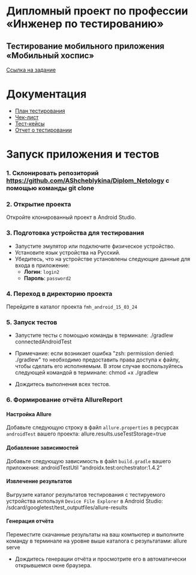 # Дипломный проект по профессии «Инженер по тестированию»

## Тестирование мобильного приложения «Мобильный хоспис»

[Ссылка на задание](https://github.com/netology-code/qamid-diplom)

# Документация

- [План тестирования](https://github.com/AShcheblykina/Diplom_Netology/blob/main/Plan.md)
- [Чек-лист](https://github.com/AShcheblykina/Diplom_Netology/blob/main/%D0%A1heck%20list.xlsx)
- [Тест-кейсы](https://github.com/AShcheblykina/Diplom_Netology/blob/main/TestCase.xlsx)
- [Отчет о тестировании](https://github.com/AShcheblykina/Diplom_Netology/blob/main/Result.md)

# Запуск приложения и тестов

### 1. Склонировать репозиторий https://github.com/AShcheblykina/Diplom_Netology с помощью команды git clone

### 2. Открытие проекта

Откройте клонированный проект в Android Studio.

### 3. Подготовка устройства для тестирования

- Запустите эмулятор или подключите физическое устройство.
- Установите язык устройства на Русский.
- Убедитесь, что на устройстве установлены следующие данные для входа в приложение:
  - **Логин**: `login2`
  - **Пароль**: `password2`

### 4. Переход в директорию проекта

Перейдите в каталог проекта `fmh_android_15_03_24`

### 5. Запуск тестов

- Запустите тесты с помощью команды в терминале: ./gradlew connectedAndroidTest
- Примечание: если возникает ошибка "zsh: permission denied: ./gradlew" то необходимо предоставить права доступа к файлу, чтобы сделать его исполняемым. В этом случае воспользуйтесь следующей командой в терминале: chmod +x ./gradlew

- Дождитесь выполнения всех тестов.

### 6. Формирование отчёта AllureReport

#### Настройка Allure

Добавьте следующую строку в файл `allure.properties` в ресурсах `androidTest` вашего проекта: allure.results.useTestStorage=true

#### Добавление зависимостей

Добавьте следующую зависимость в файл `build.gradle` вашего приложения: androidTestUtil "androidx.test:orchestrator:1.4.2"

#### Извлечение результатов

Выгрузите каталог результатов тестирования с тестируемого устройства используя `Device File Explorer` в Android Studio: /sdcard/googletest/test_outputfiles/allure-results

#### Генерация отчёта

Переместите скачанные результаты на ваш компьютер и выполните команду в терминале на уровне выше каталога с результатами: allure serve

- Дождитесь генерации отчёта и просмотрите его в автоматически открывшемся окне браузера.
